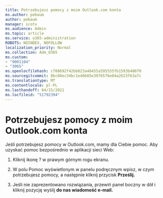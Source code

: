 ```yaml
---
title: Potrzebujesz pomocy z moim Outlook.com konta
ms.author: pebaum
author: pebaum
manager: scotv
ms.audience: Admin
ms.topic: article
ms.service: o365-administration
ROBOTS: NOINDEX, NOFOLLOW
localization_priority: Normal
ms.collection: Adm_O365
ms.custom:
- "9001104"
- "3065"
ms.openlocfilehash: cf08692f42bb823a48455a595555fb1593b40070
ms.sourcegitcommit: 8bc60ec34bc1e40685e3976576e04a2623f63a7c
ms.translationtype: MT
ms.contentlocale: pl-PL
ms.lasthandoff: 04/15/2021
ms.locfileid: "51792394"
---
```

# <a name="need-help-with-my-outlookcom-account"></a>Potrzebujesz pomocy z moim Outlook.com konta

Jeśli potrzebujesz pomocy w Outlook.com, mamy dla Ciebie pomoc. Aby uzyskać pomoc bezpośrednio w aplikacji sieci Web: 

1. Kliknij ikonę ? w prawym górnym rogu ekranu. 

2. W polu Pomoc wyświetlonym w panelu podręcznym wpisz, w czym potrzebujesz pomocy, a następnie kliknij przycisk **Prześlij.** 

3. Jeśli nie zaprezentowano rozwiązania, przewiń panel boczny w dół i kliknij pozycję wyślij **do nas wiadomość e-mail.**
